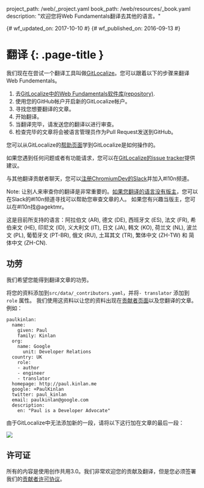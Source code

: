 project_path: /web/_project.yaml
book_path: /web/resources/_book.yaml
description: "欢迎您将Web Fundamentals翻译去其他的语言。"

{# wf_updated_on: 2017-10-10 #}
{# wf_published_on: 2016-09-13 #}

# 翻译 {: .page-title }

<!--div class="attempt-right">
  <figure>
    <img src="/web/images/gitlocalize_image0.png">
  </figure>
</div-->

我们现在在尝试一个翻译工具叫做[GitLocalize](https://gitlocalize.com/)。您可以跟着以下的步骤来翻译Web Fundementals。

1. 去[GitLocalize中的Web Fundamentals软件库(repository)](https://gitlocalize.com/repo/107).
2. 使用您的GitHub帐户开启新的GitLocalize帐户。
3. 寻找您想要翻译的文章。
4. 开始翻译。
5. 当翻译完毕，请发送您的翻译以进行审查。
6. 检查完毕的文章将会被语言管理员作为Pull Request发送到GitHub。

您可以从GitLocalize的[帮助页面](https://docs.gitlocalize.com/)学到GitLocalize是如何操作的。

如果您遇到任何问题或者有功能请求，您可以在[GitLocalize的issue tracker](https://github.com/gitlocalize/feedback/issues)提供建议。

与其他翻译贡献者聊天，您可以[注册ChromiumDev的Slack](https://chromiumdev-slack.herokuapp.com/)并加入#l10n频道。

Note: 让别人来审查你的翻译是非常重要的。[如果您翻译的语言没有版主](https://gitlocalize.com/repo/107/roles)，您可以在Slack的#l10n频道寻找可以帮助您审查文章的人。 如果您有兴趣当版主，您可以在#l10n找@agektmr。

这是目前所支持的语言：阿拉伯文 (AR), 德文 (DE), 西班牙文 (ES),
法文 (FR), 希伯来文 (HE), 印尼文 (ID), 义大利文 (IT), 日文 (JA),
韩文 (KO), 荷兰文 (NL), 波兰文 (PL), 葡萄牙文 (PT-BR), 俄文 (RU),
土耳其文 (TR), 繁体中文 (ZH-TW) 和 简体中文 (ZH-CN).

## 功劳

我们希望您能得到翻译文章的功劳。

将您的资料添加到`src/data/_contributors.yaml`，并将`- translator` 添加到 `role` 属性。 我们使用这资料以让您的资料出现在[贡献者页面](/web/resources/contributors)以及您翻译的文章。 例如：


```
paulkinlan:
  name:
    given: Paul
    family: Kinlan
  org:
    name: Google
      unit: Developer Relations
  country: UK
    role:
    - author
    - engineer
    - translator
  homepage: http://paul.kinlan.me
  google: +PaulKinlan
  twitter: paul_kinlan
  email: paulkinlan@google.com
  description:
    en: "Paul is a Developer Advocate"
```

由于GitLocalize中无法添加新的一段，请将以下这行加在文章的最后一段：


![](/web/images/gitlocalize_image1.png)

## 许可证

所有的内容是使用创作共用3.0。我们非常欢迎您的贡献及翻译，但是您必须签署我们的[贡献者许可协议](https://github.com/google/WebFundamentals/blob/master/CONTRIBUTING.md)。